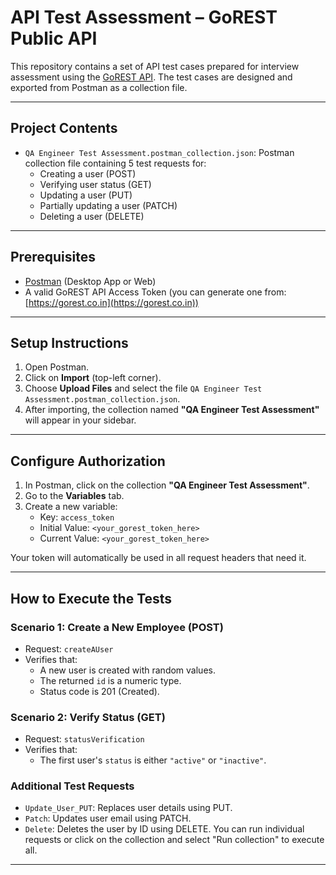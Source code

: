 # API Test Assessment – GoREST Public API

This repository contains a set of API test cases prepared for interview assessment using the [GoREST API](https://gorest.co.in). The test cases are designed and exported from Postman as a collection file.

---

## Project Contents

- `QA Engineer Test Assessment.postman_collection.json`: Postman collection file containing 5 test requests for:
  - Creating a user (POST)
  - Verifying user status (GET)
  - Updating a user (PUT)
  - Partially updating a user (PATCH)
  - Deleting a user (DELETE)

---

## Prerequisites

- [Postman](https://www.postman.com/downloads/) (Desktop App or Web)
- A valid GoREST API Access Token (you can generate one from: [https://gorest.co.in](https://gorest.co.in))

---

## Setup Instructions

1. Open Postman.
2. Click on **Import** (top-left corner).
3. Choose **Upload Files** and select the file `QA Engineer Test Assessment.postman_collection.json`.
4. After importing, the collection named **"QA Engineer Test Assessment"** will appear in your sidebar.

---

## Configure Authorization

1. In Postman, click on the collection **"QA Engineer Test Assessment"**.
2. Go to the **Variables** tab.
3. Create a new variable:
   - Key: `access_token`
   - Initial Value: `<your_gorest_token_here>`
   - Current Value: `<your_gorest_token_here>`

 Your token will automatically be used in all request headers that need it.

---

## How to Execute the Tests

### Scenario 1: Create a New Employee (POST)

- Request: `createAUser`
- Verifies that:
  - A new user is created with random values.
  - The returned `id` is a numeric type.
  - Status code is 201 (Created).

### Scenario 2: Verify Status (GET)

- Request: `statusVerification`
- Verifies that:
  - The first user's `status` is either `"active"` or `"inactive"`.

### Additional Test Requests

- `Update_User_PUT`: Replaces user details using PUT.
- `Patch`: Updates user email using PATCH.
- `Delete`: Deletes the user by ID using DELETE.
 You can run individual requests or click on the collection and select "Run collection" to execute all.

---
